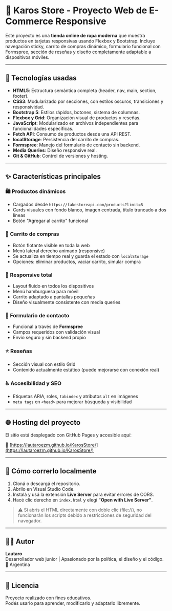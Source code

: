 # 🛒 Karos Store - Proyecto Web de E-Commerce Responsive

Este proyecto es una **tienda online de ropa moderna** que muestra productos en tarjetas responsivas usando Flexbox y Bootstrap. Incluye navegación sticky, carrito de compras dinámico, formulario funcional con Formspree, sección de reseñas y diseño completamente adaptable a dispositivos móviles.

---

## 🚀 Tecnologías usadas

- **HTML5**: Estructura semántica completa (header, nav, main, section, footer).
- **CSS3**: Modularizado por secciones, con estilos oscuros, transiciones y responsividad.
- **Bootstrap 5**: Estilos rápidos, botones, sistema de columnas.
- **Flexbox y Grid**: Organización visual de productos y reseñas.
- **JavaScript**: Modularizado en archivos independientes para funcionalidades específicas.
- **Fetch API**: Consumo de productos desde una API REST.
- **localStorage**: Persistencia del carrito de compras.
- **Formspree**: Manejo del formulario de contacto sin backend.
- **Media Queries**: Diseño responsive real.
- **Git & GitHub**: Control de versiones y hosting.

---

## ✨ Características principales

### 🛍️ Productos dinámicos
- Cargados desde `https://fakestoreapi.com/products?limit=8`
- Cards visuales con fondo blanco, imagen centrada, título truncado a dos líneas
- Botón "Agregar al carrito" funcional

### 🧺 Carrito de compras
- Botón flotante visible en toda la web
- Menú lateral derecho animado (responsive)
- Se actualiza en tiempo real y guarda el estado con `localStorage`
- Opciones: eliminar productos, vaciar carrito, simular compra

### 📱 Responsive total
- Layout fluido en todos los dispositivos
- Menú hamburguesa para móvil
- Carrito adaptado a pantallas pequeñas
- Diseño visualmente consistente con media queries

### 📨 Formulario de contacto
- Funcional a través de **Formspree**
- Campos requeridos con validación visual
- Envío seguro y sin backend propio

### ⭐ Reseñas
- Sección visual con estilo Grid
- Contenido actualmente estático (puede mejorarse con conexión real)

### ♿ Accesibilidad y SEO
- Etiquetas ARIA, roles, `tabindex` y atributos `alt` en imágenes
- `meta tags` en `<head>` para mejorar búsqueda y visibilidad

---

## 🌐 Hosting del proyecto

El sitio está desplegado con GitHub Pages y accesible aquí:

🔗 [https://lautaroezm.github.io/KarosStore/](https://lautaroezm.github.io/KarosStore/)

---

## 🧪 Cómo correrlo localmente

1. Cloná o descargá el repositorio.
2. Abrilo en Visual Studio Code.
3. Instalá y usá la extensión **Live Server** para evitar errores de CORS.
4. Hacé clic derecho en `index.html` y elegí **"Open with Live Server"**.

> ⚠️ Si abrís el HTML directamente con doble clic (file://), no funcionarán los scripts debido a restricciones de seguridad del navegador.

---

## 🧑‍💻 Autor

**Lautaro**  
Desarrollador web junior | Apasionado por la política, el diseño y el código.  
📍 Argentina

---

## 📄 Licencia

Proyecto realizado con fines educativos.  
Podés usarlo para aprender, modificarlo y adaptarlo libremente.
